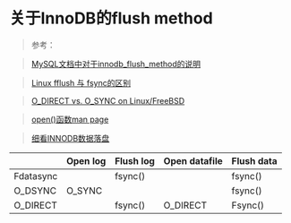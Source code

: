 # 关于InnoDB的flush method

> 参考：

>[MySQL文档中对于innodb_flush_method的说明](https://dev.mysql.com/doc/refman/5.5/en/innodb-parameters.html#sysvar_innodb_flush_method)

>[Linux fflush 与 fsync的区别](http://blog.csdn.net/cindy9902/article/details/5827183)

>[O_DIRECT vs. O_SYNC on Linux/FreeBSD](http://stackoverflow.com/questions/19440041/o-direct-vs-o-sync-on-linux-freebsd)

>[open()函数man page](http://man7.org/linux/man-pages/man2/open.2.html)

>[细看INNODB数据落盘](http://www.kuqin.com/shuoit/20141019/342744.html?utm_source=tuicool&utm_medium=referral)

||Open log|Flush log|Open datafile|Flush data|
|---|---|---|---|---|
|Fdatasync||fsync()||fsync()|
|O_DSYNC|O_SYNC|||fsync()|
|O_DIRECT||fsync()|O_DIRECT|Fsync()|